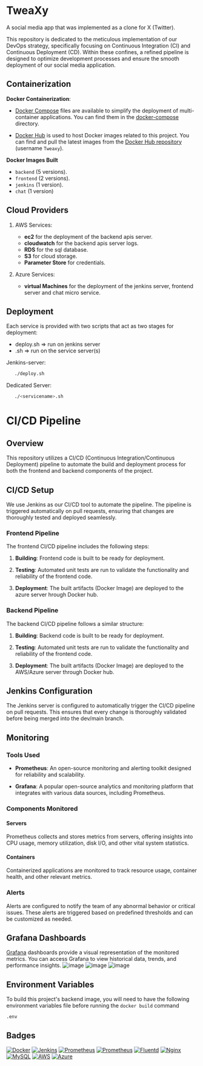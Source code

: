 
# TweaXy

A social media app that was implemented as a clone for X (Twitter).

This repository is dedicated to the meticulous implementation of our DevOps strategy, specifically focusing on Continuous Integration (CI) and Continuous Deployment (CD). Within these confines, a refined pipeline is designed to optimize development processes and ensure the smooth deployment of our social media application.

## Containerization
**Docker Containerization**:

- [Docker Compose](https://docs.docker.com/compose/) files are available to simplify the deployment of multi-container applications. You can find them in the [docker-compose](docker-compose/) directory.

- [Docker Hub](https://hub.docker.com/) is used to host Docker images related to this project. You can find and pull the latest images from the [Docker Hub repository](https://hub.docker.com/r/your-username/your-repository) (username `Tweaxy`).

**Docker Images Built**
- `backend` (5 versions).
- `frontend` (2 versions).
- `jenkins` (1 version).
- `chat` (1 version)
## Cloud Providers


1. AWS Services:
   - **ec2** for the deployment of the backend apis server.
   - **cloudwatch** for the  backend apis server logs.
   - **RDS** for the sql database.
   - **S3** for cloud storage.
   - **Parameter Store** for credentials.

2. Azure Services:
   - **virtual Machines** for the deployment of the jenkins server, frontend server and chat micro service.
## Deployment

Each service is provided with two scripts that act as two stages for deployment:

- deploy.sh => run on jenkins server
- <service-name>.sh => run on the service server(s)

Jenkins-server:
```bash
   ./deploy.sh
```

Dedicated Server:

```bash
   ./<servicename>.sh
```

# CI/CD Pipeline

## Overview

This repository utilizes a CI/CD (Continuous Integration/Continuous Deployment) pipeline to automate the build and deployment process for both the frontend and backend components of the project.

## CI/CD Setup

We use Jenkins as our CI/CD tool to automate the pipeline. The pipeline is triggered automatically on pull requests, ensuring that changes are thoroughly tested and deployed seamlessly.

### Frontend Pipeline

The frontend CI/CD pipeline includes the following steps:

1. **Building**: Frontend code is built to be ready for deployment.

2. **Testing**: Automated unit tests are run to validate the functionality and reliability of the frontend code.

3. **Deployment**: The built artifacts (Docker Image) are deployed to the azure server hrough Docker hub.

### Backend Pipeline

The backend CI/CD pipeline follows a similar structure:

1. **Building**: Backend code is built to be ready for deployment.

2. **Testing**: Automated unit tests are run to validate the functionality and reliability of the frontend code.

3. **Deployment**: The built artifacts (Docker Image) are deployed to the AWS/Azure server through Docker hub.


## Jenkins Configuration

The Jenkins server is configured to automatically trigger the CI/CD pipeline on pull requests. This ensures that every change is thoroughly validated before being merged into the dev/main branch.


## Monitoring
### Tools Used

- **Prometheus**: An open-source monitoring and alerting toolkit designed for reliability and scalability.

- **Grafana**: A popular open-source analytics and monitoring platform that integrates with various data sources, including Prometheus.

### Components Monitored

#### Servers

Prometheus collects and stores metrics from servers, offering insights into CPU usage, memory utilization, disk I/O, and other vital system statistics.

#### Containers

Containerized applications are monitored to track resource usage, container health, and other relevant metrics.

### Alerts

Alerts are configured to notify the team of any abnormal behavior or critical issues. These alerts are triggered based on predefined thresholds and can be customized as needed.

## Grafana Dashboards

[Grafana](https://grafana.com/) dashboards provide a visual representation of the monitored metrics. You can access Grafana to view historical data, trends, and performance insights.
![image](https://github.com/TweaXy/devops/assets/87082462/4cf6c5e7-276a-4feb-91ef-a30ccc0cdc0e)
![image](https://github.com/TweaXy/devops/assets/87082462/f3009108-342e-4248-9d6f-87ef1b1d3ee5)
![image](https://github.com/TweaXy/devops/assets/87082462/c4cc619f-03de-4c58-a3f6-61150b8f394f)


## Environment Variables

To build this project's backend image, you will need to have the following environment variables file before running the `docker build` command

`.env`


## Badges


[![Docker](https://img.shields.io/badge/Docker-white?logo=Docker&labelColor=black
)](https://www.docker.com/)
[![Jenkins](https://img.shields.io/badge/Jenkins-white?logo=Jenkins&logoColor=white&labelColor=black
)](https://www.jenkins.io/)
[![Prometheus](https://img.shields.io/badge/Prometheus-white?logo=Prometheus&labelColor=black)](https://prometheus.io/)
[![Prometheus](https://img.shields.io/badge/Grafana-white?logo=Prometheus&logoColor=orange&labelColor=black)](https://grafana.com/)
[![Fluentd](https://img.shields.io/badge/fluentd-white?logo=fluentd&labelColor=black
)](https://www.fluentd.org/)
[![Nginx](https://img.shields.io/badge/nginx-white?logo=nginx&labelColor=black
)](https://nginx.org/en/)
[![MySQL](https://img.shields.io/badge/mysql-%2300f.svg?style=for-the-badge&logo=mysql&logoColor=white)](https://www.mysql.com/)
[![AWS](https://img.shields.io/badge/AWS-%23FF9900.svg?style=for-the-badge&logo=amazon-aws&logoColor=white)](https://aws.amazon.com/)
[![Azure](https://img.shields.io/badge/azure-%230072C6.svg?style=for-the-badge&logo=microsoftazure&logoColor=white)](https://azure.microsoft.com/en-us/)
